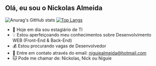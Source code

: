 ## Olá, eu sou o Nickolas Almeida


![Anurag's GitHub stats](https://github-readme-stats.vercel.app/api?username=nickguie&show_icons=true&theme=synthwave&hide=stars)
[![Top Langs](https://github-readme-stats.vercel.app/api/top-langs/?username=nickguie&layout=compact&theme=synthwave)](https://github.com/nickguie/github-readme-stats)


- 🔨 Hoje em dia sou estagiário de TI 
- 💡 Estou aperfeiçoando meu conhecimentos sobre Desenvolvimento WEB (Front-End & Back-End)
- 💰 Estou procurando vagas de Desenvolvedor
- 💬 Entre em contato através do email: niguiealmeida@hotmail.com
- 🐱 Pode me chamar de: Nickolas, Nick ou Niguie



